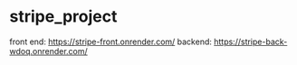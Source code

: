 # stripe_project

front end: https://stripe-front.onrender.com/
backend: https://stripe-back-wdoq.onrender.com/
